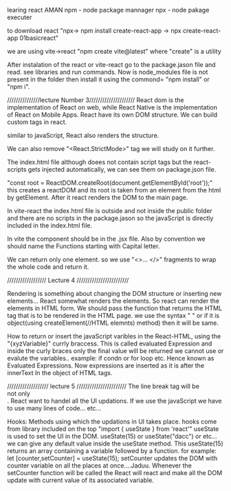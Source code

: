 learing react AMAN
npm - node package mannager
npx - node pakage executer

to download react "npx-> npm install create-react-app -> npx create-react-app 01basicreact"

we are using vite->react
"npm create vite@latest" where "create" is a utility

After instalation of the react or vite-react go to the package.jason file and read. see libraries and run commands. 
Now is node_modules file is not present in the folder then install it using the commond= "npm install" or "npm i".




///////////////lecture Number 3/////////////////////
React dom is the implementation of React on web, while React Native is the implementation of React on Mobile Apps.
React have its own DOM structure.
We can build custom tags in react.

similar to javaScript, React also renders the structure.

We can also remove "<React.StrictMode>" tag we will study on it further.

The index.html file although doees not contain script tags but the react-scripts gets injected automatically, we can see them on package.json file.

"const root = ReactDOM.createRoot(document.getElementById('root'));" this creates a reactDOM and its root is taken from an element from the html by getElement. After it react renders the DOM to the main page.

In vite-react the index.html file is outside and not inside the public folder and there are no scripts in the package.jason so the javaScript is directly included in the index.html file.

In vite the component should be in the .jsx file.
Also by convention we should name the Functions starting with Capital letter.

We can return only one element. so we use "<>... </>" fragments to wrap the whole code and return it.



////////////////// Lecture 4 ////////////////////////

Rendering is something about changing the DOM structure or inserting new elements... React somewhat renders the elements.
So react can render the elements in HTML form. We should pass the function that returns the HTML tag that is to be rendered in the HTML page. we use the syntax " <functionName/>" or if it is object(using createElement(//HTML elemnts) method) then it will be same.

How to return or insert the javaScript varibles in the React-HTML, using the "{xyzVariable}" currly braccess. This is called evaluated Expression and inside the curly braces only the final value will be returned we cannot use or evalute the variables.. example: if condn or for loop etc. Hence known as Evaluated Expressions.
Now expressions are inserted as it is after the innerText In the object of HTML tags.



/////////////////// lecture 5 ///////////////////////
The line break tag will be <br/> not only <br>.
React want to handel all the UI updations. If we use the javaScript we have to use many lines of code... etc...

Hooks: Methods using which the updations in UI takes place.
hooks come from library included on the top "import { useState } from 'react'"
useState is used to set the UI in the DOM.
useState(15) or useState("dacc") or etc... we can give any default value inside the useState method. 
This useState(15) returns an array containing a variable followed by a function.
for example:   let [counter,setCounter] = useState(15); 
setCounter updates the DOM with counter variable on all the places at once....Jaduu.
Whenever the setCounter function will be called the React will react and make all the DOM update with current value of its associated variable.









